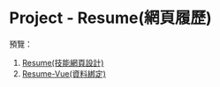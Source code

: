 # Project - Resume(網頁履歷)
	
預覽：

1. [Resume(技能網頁設計)](https://april808.github.io/project-resume/demo1/dist/index.html)
1. [Resume-Vue(資料綁定)](https://april808.github.io/project-resume/demo2/dist/index.html)